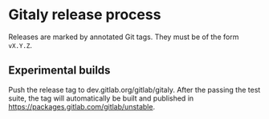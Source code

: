 # Gitaly release process

Releases are marked by annotated Git tags. They must be of the form
`vX.Y.Z`.

## Experimental builds

Push the release tag to dev.gitlab.org/gitlab/gitaly. After the
passing the test suite, the tag will automatically be built and
published in https://packages.gitlab.com/gitlab/unstable.
